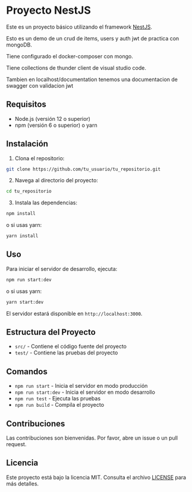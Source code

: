 # Proyecto NestJS

Este es un proyecto básico utilizando el framework [NestJS](https://nestjs.com/). 

Esto es un demo de un crud de items, users y auth jwt de practica con mongoDB.

Tiene configurado el docker-composer con mongo.

Tiene collections de thunder client de visual studio code.

Tambien en localhost/documentation tenemos una documentacion de swagger con validacion jwt



## Requisitos

- Node.js (versión 12 o superior)
- npm (versión 6 o superior) o yarn

## Instalación

1. Clona el repositorio:
  ```bash
  git clone https://github.com/tu_usuario/tu_repositorio.git
  ```
2. Navega al directorio del proyecto:
  ```bash
  cd tu_repositorio
  ```
3. Instala las dependencias:
  ```bash
  npm install
  ```
  o si usas yarn:
  ```bash
  yarn install
  ```

## Uso

Para iniciar el servidor de desarrollo, ejecuta:
```bash
npm run start:dev
```
o si usas yarn:
```bash
yarn start:dev
```

El servidor estará disponible en `http://localhost:3000`.

## Estructura del Proyecto

- `src/` - Contiene el código fuente del proyecto
- `test/` - Contiene las pruebas del proyecto

## Comandos

- `npm run start` - Inicia el servidor en modo producción
- `npm run start:dev` - Inicia el servidor en modo desarrollo
- `npm run test` - Ejecuta las pruebas
- `npm run build` - Compila el proyecto

## Contribuciones

Las contribuciones son bienvenidas. Por favor, abre un issue o un pull request.

## Licencia

Este proyecto está bajo la licencia MIT. Consulta el archivo [LICENSE](./LICENSE) para más detalles.